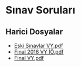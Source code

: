 # Sınav Soruları


<!--HariciDosyalar-->

## Harici Dosyalar

- [Eski Sınavlar VY.pdf](./Eski%20S%C4%B1navlar%20VY.pdf)
- [Final 2016 VY İÖ.pdf](./Final%202016%20VY%20%C4%B0%C3%96.pdf)
- [Final VY.pdf](./Final%20VY.pdf)


<!--HariciDosyalar-->

